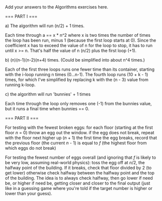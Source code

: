 Add your answers to the Algorithms exercises here.

=== PART I ===

a) The algorithm will run (n/2) + 1 times.

Each time through a == x * n^2 where x is two times the number of times the loop has been run, minus 1 (because the first loop starts at 0). Since the coefficient x has to exceed the value of n for the loop to stop, it has to run until x >= n. That's half the value of n (n/2) plus the first loop (+1).

b) (n)(n-1)(n-2)(n+4) times. (Could be simplified into about n^4 times.)

Each of the first three loops runs one fewer time than its container, starting with the i-loop running n times (0...n-1). The fourth loop runs (10 + k - 1) times, for which I've simplified by replacing k with the (n - 3) value from running k-loop.

c) the algorithm will run 'bunnies' + 1 times

Each time through the loop only removes one (-1) from the bunnies value, but it runs a final time when bunnies == 0.

=== PART II ===

For testing with the fewest broken eggs:
for each floor (starting at the first floor _n_ = 0) throw an egg out the window.
if the egg does not break, repeat with the floor next higher up (_n_ + 1)
the first time the egg breaks, record that the previous floor (the current _n_ - 1) is equal to _f_ (the highest floor from which eggs do not break)

For testing the fewest number of eggs overall (and ignoring that _f_ is likely to be very low, assuming real-world physics):
toss the egg off at _n_/2, the halfway point of the building. If it breaks, check that floor divided by 2 (to get lower) otherwise check halfway between the halfway point and the top of the building. The idea is to always check halfway, then go lower if need be, or higher if need be, getting closer and closer to the final output (just like in a guessing game where you're told if the target number is higher or lower than your guess).
